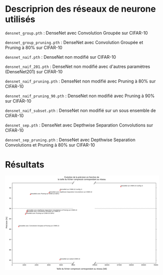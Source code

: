 # Descriprion des réseaux de neurone utilisés

<code>densnet_group.pth</code> : DenseNet avec Convolution Groupée sur CIFAR-10

<code>densnet_group_pruning.pth</code> : DenseNet avec Convolution Groupée et Pruning à 80% sur CIFAR-10

<code>densnet_naif.pth</code> : DenseNet non modifié sur CIFAR-10

<code>densnet_naif_201.pth</code> : DenseNet non modifié avec d'autres paramètres (DenseNet201) sur CIFAR-10

<code>densnet_naif_pruning.pth</code> : DenseNet non modifié avec Pruning à 80% sur CIFAR-10

<code>densnet_naif_pruning_90.pth</code> : DenseNet non modifié avec Pruning à 90% sur CIFAR-10

<code>densnet_naif_subset.pth</code> : DenseNet non modifié sur un sous ensemble de CIFAR-10

<code>densnet_sep.pth</code> : DenseNet avec Depthwise Separation Convolutions sur CIFAR-10

<code>densnet_sep_pruning.pth</code> : DenseNet avec Depthwise Separation Convolutions et Pruning à 80% sur CIFAR-10

# Résultats

![Graphique synthétisant les résultats obtenus pour les different réseaux testés](logs/resultat.png)
